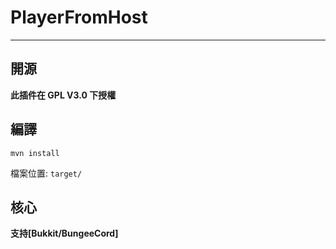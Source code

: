 # PlayerFromHost

---

## 開源

**此插件在 GPL V3.0 下授權**

## 編譯

```shell
mvn install
```

檔案位置: `target/`

## 核心

**支持[Bukkit/BungeeCord]**
